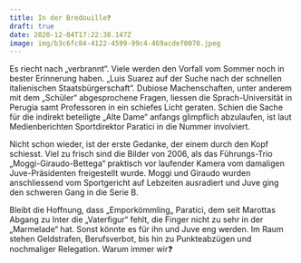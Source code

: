 ```yaml
---
title: In der Bredouille❓
draft: true
date: 2020-12-04T17:22:38.147Z
image: img/b3c6fc84-4122-4599-99c4-469acdef0070.jpeg
---
```

Es riecht nach „verbrannt“. Viele werden den Vorfall vom Sommer  noch in bester Erinnerung haben. „Luis Suarez auf der Suche nach der schnellen italienischen Staatsbürgerschaft“. Dubiose Machenschaften, unter anderem mit dem „Schüler“ abgesprochene Fragen, liessen die Sprach-Universität  in Perugia samt Professoren in ein schiefes Licht geraten. Schien die Sache für die indirekt beteiligte „Alte Dame“ anfangs glimpflich abzulaufen, ist laut Medienberichten Sportdirektor Paratici in die Nummer involviert.

Nicht schon wieder, ist der erste Gedanke, der einem durch den Kopf schiesst. Viel zu frisch sind die Bilder von 2006, als das Führungs-Trio „Moggi-Giraudo-Bettega“ praktisch  vor laufender Kamera vom damaligen Juve-Präsidenten freigestellt wurde. Moggi und Giraudo wurden anschliessend vom Sportgericht auf Lebzeiten ausradiert und Juve ging den schweren Gang in die Serie B. 

Bleibt die Hoffnung, dass „Emporkömmling„ Paratici, dem seit Marottas Abgang zu Inter die „Vaterfigur“ fehlt, die Finger nicht zu sehr in der „Marmelade“ hat. Sonst könnte es für ihn und Juve eng werden. Im Raum stehen Geldstrafen, Berufsverbot, bis hin zu Punkteabzügen und nochmaliger Relegation. Warum immer wir❓